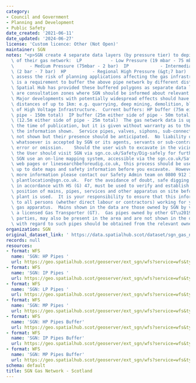 ```yaml
---
category:
- Council and Government
- Planning and Development
- Public Safety
date_created: '2021-06-11'
date_updated: '2024-06-27'
license: 'Custom licence: Other (Not Open)'
maintainer: SGN
notes: "<p>SGN create 4 separate data layers (by pressure tier) to depict the location\
  \ of their gas network:  LP           - Low Pressure (19 mbar - 75 mbar)  MP   \
  \      - Medium Pressure (75mbar - 2 bar)  IP            - Intermediate Pressure\
  \ (2 bar - 7 bar)  HP          - Regional High Pressure (&gt;7 bar)  In order to\
  \ assess the risk of planning applications affecting the gas infrastructure, there\
  \ is a requirement to buffer the above pipe network by different distances. The\
  \ Spatial Hub has provided these buffered polygons as separate data layers. These\
  \ are consultation zones where SGN should be informed about relevant planning applications.\
  \ Major developments with potentially widespread effects should have larger consultation\
  \ distances of up to 1km: e.g. quarrying, deep mining, demolition, blasting, siting\
  \ of High Voltage Infrastructure.  Current buffers: HP buffer (75m either side of\
  \ pipe - 150m total)  IP buffer (25m either side of pipe - 50m total)  MP buffer\
  \ (12.5m either side of pipe - 25m total)  The gas network data is up to date at\
  \ the time of publication, but it is given without warranty as to the accuracy of\
  \ the information shown.  Service pipes, valves, siphons, sub-connections etc. are\
  \ not shown but their presence should be anticipated.  No liability of any kind\
  \ whatsoever is accepted by SGN or its agents, servants or sub-contractors for any\
  \ error or omission.    Should the user wish to excavate in the vicinity of pipelines,\
  \ the User should visit SGN via sgn.co.uk/Safety/Dig-safely for further information.\
  \ SGN use an on-line mapping system, accessible via the sgn.co.uk/Safety/Dig-safely\
  \ web pages or linesearchbeforeudig.co.uk, this process should be used to obtain\
  \ up to date maps and safety information before you excavate.  However if you need\
  \ more information please contact our Safety Admin team on 0800 912 1722 or by email:\
  \ plantlocation@sgn.co.uk.  For the avoidance of doubt, safe digging practices,\
  \ in accordance with HS (G) 47, must be used to verify and establish the actual\
  \ position of mains, pipes, services and other apparatus on site before any mechanical\
  \ plant is used.  It is your responsibility to ensure that this information is provided\
  \ to all persons (whether direct labour or contractors) working for you on or near\
  \ gas apparatus.  Mains shown in the data are those owned by SGN by virtue of being\
  \ a licensed Gas Transporter (GT).  Gas pipes owned by other GT\u2019s, or third\
  \ parties, may also be present in the area and are not shown in the data.  Information\
  \ with regard to such pipes should be obtained from the relevant owners</p>"
organization: SGN
original_dataset_link: ' https://data.spatialhub.scot/dataset/sgn_gas_network-sgn'
records: null
resources:
- format: WFS
  name: 'SGN: HP Pipes '
  url: https://geo.spatialhub.scot/geoserver/ext_sgn/wfs?service=wfs&typeName=ext_sgn:pub_sgnhp
- format: WFS
  name: 'SGN: IP Pipes '
  url: https://geo.spatialhub.scot/geoserver/ext_sgn/wfs?service=wfs&typeName=ext_sgn:pub_sgnip
- format: WFS
  name: 'SGN: LP Pipes '
  url: https://geo.spatialhub.scot/geoserver/ext_sgn/wfs?service=wfs&typeName=ext_sgn:pub_sgnlp
- format: WFS
  name: 'SGN: MP Pipes '
  url: https://geo.spatialhub.scot/geoserver/ext_sgn/wfs?service=wfs&typeName=ext_sgn:pub_sgnmp
- format: WFS
  name: 'SGN: HP Pipes Buffer'
  url: https://geo.spatialhub.scot/geoserver/ext_sgn/wfs?service=wfs&typeName=ext_sgn:pub_sgnhpbuffer
- format: WFS
  name: 'SGN: IP Pipes Buffer'
  url: https://geo.spatialhub.scot/geoserver/ext_sgn/wfs?service=wfs&typeName=ext_sgn:pub_sgnipbuffer
- format: WFS
  name: 'SGN: MP Pipes Buffer'
  url: https://geo.spatialhub.scot/geoserver/ext_sgn/wfs?service=wfs&typeName=ext_sgn:pub_sgnmpbuffer
schema: default
title: SGN Gas Network - Scotland
---
```

